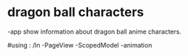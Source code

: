 # dragon ball characters 

-app show information about dragon ball anime characters.

#using : /ln
-PageView
-ScopedModel
-animation
